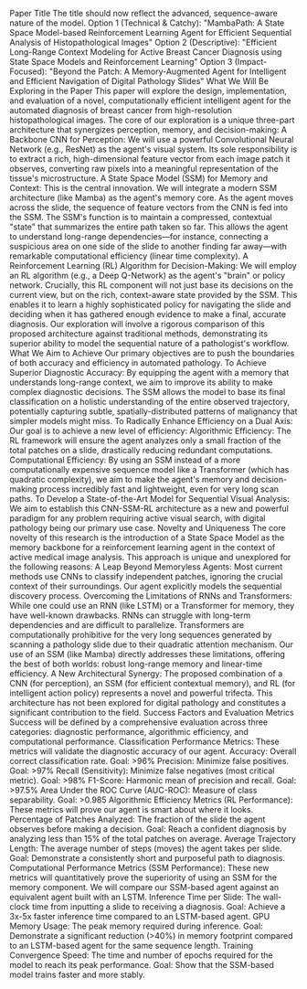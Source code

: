 Paper Title
The title should now reflect the advanced, sequence-aware nature of the model.
Option 1 (Technical & Catchy): "MambaPath: A State Space Model-based Reinforcement Learning Agent for Efficient Sequential Analysis of Histopathological Images"
Option 2 (Descriptive): "Efficient Long-Range Context Modeling for Active Breast Cancer Diagnosis using State Space Models and Reinforcement Learning"
Option 3 (Impact-Focused): "Beyond the Patch: A Memory-Augmented Agent for Intelligent and Efficient Navigation of Digital Pathology Slides"
What We Will Be Exploring in the Paper
This paper will explore the design, implementation, and evaluation of a novel, computationally efficient intelligent agent for the automated diagnosis of breast cancer from high-resolution histopathological images. The core of our exploration is a unique three-part architecture that synergizes perception, memory, and decision-making:
A Backbone CNN for Perception: We will use a powerful Convolutional Neural Network (e.g., ResNet) as the agent's visual system. Its sole responsibility is to extract a rich, high-dimensional feature vector from each image patch it observes, converting raw pixels into a meaningful representation of the tissue's microstructure.
A State Space Model (SSM) for Memory and Context: This is the central innovation. We will integrate a modern SSM architecture (like Mamba) as the agent's memory core. As the agent moves across the slide, the sequence of feature vectors from the CNN is fed into the SSM. The SSM's function is to maintain a compressed, contextual "state" that summarizes the entire path taken so far. This allows the agent to understand long-range dependencies—for instance, connecting a suspicious area on one side of the slide to another finding far away—with remarkable computational efficiency (linear time complexity).
A Reinforcement Learning (RL) Algorithm for Decision-Making: We will employ an RL algorithm (e.g., a Deep Q-Network) as the agent's "brain" or policy network. Crucially, this RL component will not just base its decisions on the current view, but on the rich, context-aware state provided by the SSM. This enables it to learn a highly sophisticated policy for navigating the slide and deciding when it has gathered enough evidence to make a final, accurate diagnosis.
Our exploration will involve a rigorous comparison of this proposed architecture against traditional methods, demonstrating its superior ability to model the sequential nature of a pathologist's workflow.
What We Aim to Achieve
Our primary objectives are to push the boundaries of both accuracy and efficiency in automated pathology.
To Achieve Superior Diagnostic Accuracy: By equipping the agent with a memory that understands long-range context, we aim to improve its ability to make complex diagnostic decisions. The SSM allows the model to base its final classification on a holistic understanding of the entire observed trajectory, potentially capturing subtle, spatially-distributed patterns of malignancy that simpler models might miss.
To Radically Enhance Efficiency on a Dual Axis: Our goal is to achieve a new level of efficiency:
Algorithmic Efficiency: The RL framework will ensure the agent analyzes only a small fraction of the total patches on a slide, drastically reducing redundant computations.
Computational Efficiency: By using an SSM instead of a more computationally expensive sequence model like a Transformer (which has quadratic complexity), we aim to make the agent's memory and decision-making process incredibly fast and lightweight, even for very long scan paths.
To Develop a State-of-the-Art Model for Sequential Visual Analysis: We aim to establish this CNN-SSM-RL architecture as a new and powerful paradigm for any problem requiring active visual search, with digital pathology being our primary use case.
Novelty and Uniqueness
The core novelty of this research is the introduction of a State Space Model as the memory backbone for a reinforcement learning agent in the context of active medical image analysis.
This approach is unique and unexplored for the following reasons:
A Leap Beyond Memoryless Agents: Most current methods use CNNs to classify independent patches, ignoring the crucial context of their surroundings. Our agent explicitly models the sequential discovery process.
Overcoming the Limitations of RNNs and Transformers: While one could use an RNN (like LSTM) or a Transformer for memory, they have well-known drawbacks. RNNs can struggle with long-term dependencies and are difficult to parallelize. Transformers are computationally prohibitive for the very long sequences generated by scanning a pathology slide due to their quadratic attention mechanism. Our use of an SSM (like Mamba) directly addresses these limitations, offering the best of both worlds: robust long-range memory and linear-time efficiency.
A New Architectural Synergy: The proposed combination of a CNN (for perception), an SSM (for efficient contextual memory), and RL (for intelligent action policy) represents a novel and powerful trifecta. This architecture has not been explored for digital pathology and constitutes a significant contribution to the field.
Success Factors and Evaluation Metrics
Success will be defined by a comprehensive evaluation across three categories: diagnostic performance, algorithmic efficiency, and computational performance.
Classification Performance Metrics:
These metrics will validate the diagnostic accuracy of our agent.
Accuracy: Overall correct classification rate. Goal: >96%
Precision: Minimize false positives. Goal: >97%
Recall (Sensitivity): Minimize false negatives (most critical metric). Goal: >98%
F1-Score: Harmonic mean of precision and recall. Goal: >97.5%
Area Under the ROC Curve (AUC-ROC): Measure of class separability. Goal: >0.985
Algorithmic Efficiency Metrics (RL Performance):
These metrics will prove our agent is smart about where it looks.
Percentage of Patches Analyzed: The fraction of the slide the agent observes before making a decision. Goal: Reach a confident diagnosis by analyzing less than 15% of the total patches on average.
Average Trajectory Length: The average number of steps (moves) the agent takes per slide. Goal: Demonstrate a consistently short and purposeful path to diagnosis.
Computational Performance Metrics (SSM Performance):
These new metrics will quantitatively prove the superiority of using an SSM for the memory component. We will compare our SSM-based agent against an equivalent agent built with an LSTM.
Inference Time per Slide: The wall-clock time from inputting a slide to receiving a diagnosis. Goal: Achieve a 3x-5x faster inference time compared to an LSTM-based agent.
GPU Memory Usage: The peak memory required during inference. Goal: Demonstrate a significant reduction (>40%) in memory footprint compared to an LSTM-based agent for the same sequence length.
Training Convergence Speed: The time and number of epochs required for the model to reach its peak performance. Goal: Show that the SSM-based model trains faster and more stably.
